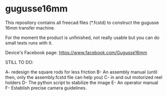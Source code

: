 # gugusse16mm

This repository contains all freecad files (*.fcstd) to construct the 
gugusse 16mm transfer machine.

For the moment the product is unfinished, not really usable but you can do 
small tests runs with it.

Device's Facebook page: https://www.facebook.com/Gugusse16mm

STILL TO DO:

A- redesign the square rods for less friction
B- An assembly manual (until then, only the assembly.fcstd file can help you)
C- in and out motorized reel holders
D- The python script to stabilize the image
E- An operator manual
F- Establish precise camera guidelines.
